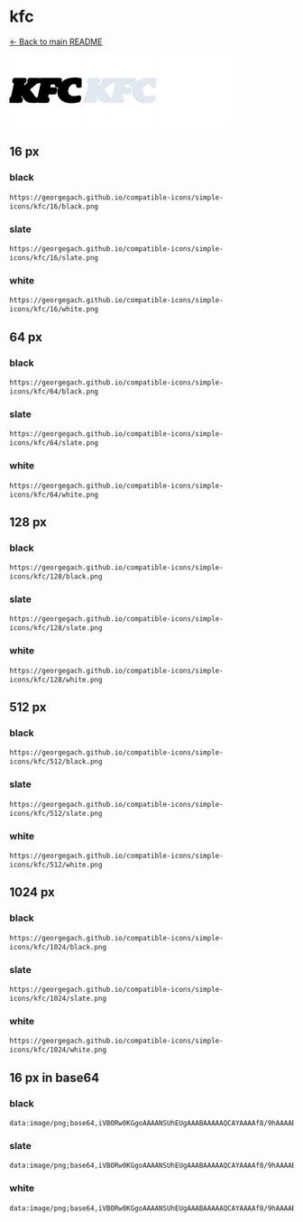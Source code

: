 # kfc

[← Back to main README](../../README.md)


<img src="./128/black.png" width="128" alt="kfc black icon" />
<img src="./128/slate.png" width="128" alt="kfc slate icon" />
<img src="./128/white.png" width="128" alt="kfc white icon" />

## 16 px

### black
```
https://georgegach.github.io/compatible-icons/simple-icons/kfc/16/black.png
```

### slate
```
https://georgegach.github.io/compatible-icons/simple-icons/kfc/16/slate.png
```

### white
```
https://georgegach.github.io/compatible-icons/simple-icons/kfc/16/white.png
```

## 64 px

### black
```
https://georgegach.github.io/compatible-icons/simple-icons/kfc/64/black.png
```

### slate
```
https://georgegach.github.io/compatible-icons/simple-icons/kfc/64/slate.png
```

### white
```
https://georgegach.github.io/compatible-icons/simple-icons/kfc/64/white.png
```

## 128 px

### black
```
https://georgegach.github.io/compatible-icons/simple-icons/kfc/128/black.png
```

### slate
```
https://georgegach.github.io/compatible-icons/simple-icons/kfc/128/slate.png
```

### white
```
https://georgegach.github.io/compatible-icons/simple-icons/kfc/128/white.png
```

## 512 px

### black
```
https://georgegach.github.io/compatible-icons/simple-icons/kfc/512/black.png
```

### slate
```
https://georgegach.github.io/compatible-icons/simple-icons/kfc/512/slate.png
```

### white
```
https://georgegach.github.io/compatible-icons/simple-icons/kfc/512/white.png
```

## 1024 px

### black
```
https://georgegach.github.io/compatible-icons/simple-icons/kfc/1024/black.png
```

### slate
```
https://georgegach.github.io/compatible-icons/simple-icons/kfc/1024/slate.png
```

### white
```
https://georgegach.github.io/compatible-icons/simple-icons/kfc/1024/white.png
```

## 16 px in base64

### black
```
data:image/png;base64,iVBORw0KGgoAAAANSUhEUgAAABAAAAAQCAYAAAAf8/9hAAAABmJLR0QA/wD/AP+gvaeTAAAAzUlEQVQ4je3RMUpDURSE4S8vQYUgESGVoBvQHWhtk8rSxl24EQu3YOUCUlnEwkbBB4qBSLQSJKImBkUlacbORmwzzR3Ovf/hzLnM9G9VsIEjfOISq1jGN+Zy/rw9xhC7uRvDGh7wgVM84Q4HGOAVJZ4DjNHHOYYFVrCAd6zjBZs4QR1faX4VeIQdbGG/wDYaKLCIWnwL84nWzARLaTjAGw7hBhP0cB9/jW78WXbQTLQJbnGBTpFCGWAvQDVRykDwmGnbWWQFnV+/Zqa/aQpVgTr56axouwAAAABJRU5ErkJggg==
```

### slate
```
data:image/png;base64,iVBORw0KGgoAAAANSUhEUgAAABAAAAAQCAYAAAAf8/9hAAAABmJLR0QA/wD/AP+gvaeTAAABJUlEQVQ4je3RMW8McByH8ef5/a8lkUZVmtxFehtJE2YLc5dOxi5eBW/FWzAZjCaDhZg0EQykJCpE03OuNHf3/1q8A4NEfOZne+C/P+aHT0fXQrsPfZ7wQhhbbvRkKbUKffk7NcmDlFM7e5pV8GQw734bVC4mXiidJdlOMi14mGRPXOnmQNgS79hB+Yx1RLJd1dqlmLOYnzFXA5O27DfQx9FzFAvjqfoSOVG+Lxu3VvLjZtLvlix3jOeFIqxZDE6tEnclZ3qYSzYDx8J6zKLP83U4HM7Go417vv94/JriivA2YQXZSnhl2UguE56NR+vXDw+nmwsXz4PjwDtgQs+sbASyn/CmBrktPK2yJZlA9oUDgNFo7UvrbQd4JExLrOaTv/f/H/ILgHqO9CFGTOcAAAAASUVORK5CYII=
```

### white
```
data:image/png;base64,iVBORw0KGgoAAAANSUhEUgAAABAAAAAQCAYAAAAf8/9hAAAABmJLR0QA/wD/AP+gvaeTAAAA20lEQVQ4je3RvS4EUBDF8d+sz0TER7KVoFJIeANqjUqp8RZexSuoFEqVYptNJBKbEJuQrJIQgg1BRmFKjWj338zJnbmTe85lwL+JzFzFPj5whgXM4gujVSFwgGdsV68fmbmINmZwguUaOqzBEfQwX5fgFg9YamAO43jDCp6whmNM4BPvOEcfL9jCOnYb2MAUGpjEcOlNjJW1Jh4xXQvvI+I1IvZk5mX+cJWZN6UvMrNbug2Z2czMXp1dZ+ZpZrYaSHTQxU7lMVRWOuVfRNzVa48qo0DrT1824He+AS3WZ22BiqqxAAAAAElFTkSuQmCC
```

